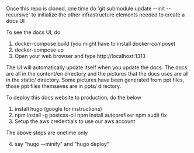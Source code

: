 Once this repo is cloned, one time do 'git submodule update --init --recursive' to initialize
the other infrastructure elements needed to create a docs UI

To see the docs UI, do

1. docker-compose build (you might have to install docker-compose)
2. docker-compose up
3. Open your web browser and type http://localhost:1313

The UI will automatically update itself when you update the docs. The docs are all in
the content/en directory and the pictures that the docs uses are all in the static/
directory. Some pictures have been generated from ppt files, those ppt files themseves
are in ppts/ directory.

To deploy this docs website to production, do the below

1. install hugo (google for instructions)
2. npm install -g postcss-cli
   npm install autoprefixer
   npm audit fix
3. Setup the aws credentials to use our aws account

The above steps are onetime only

4. say "hugo --minify" and "hugo deploy"
